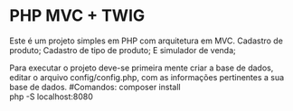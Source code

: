 # PHP MVC + TWIG

Este é um projeto simples em PHP com arquitetura em MVC.
Cadastro de produto;
Cadastro de tipo de produto;
E simulador de venda;

Para executar o projeto deve-se primeira mente criar a base de dados, editar o arquivo config/config.php, com as informações pertinentes a sua base de dados.
#Comandos:
composer install  
php -S localhost:8080
